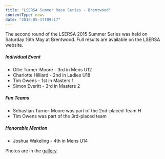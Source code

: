 ```yaml
---
title: "LSERSA Summer Race Series - Brentwood"
contentType: news
date: "2015-05-17T09:17"
---
```


The second round of the LSERSA 2015 Summer Series was held on Saturday 16th May at Brentwood. Full
results are available on the LSERSA website.

##### Individual Event
* Ollie Turner-Moore - 3rd in Mens U12
* Charlotte Hilliard - 2nd in Ladies U18
* Tim Owens - 1st in Masters 1
* Simon Everitt - 3rd in Masters 2

##### Fun Teams
* Sebastian Turner-Moore was part of the 2nd-placed Team H
* Tim Owens was part of the 3rd-placed team

##### Honorable Mention
* Joshua Wakeling - 4th in Mens U14

Photos are in the [gallery](/gallery/2015/150516_LSERSA_2_brentwood).